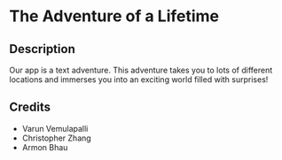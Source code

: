 # The Adventure of a Lifetime

## Description
Our app is a text adventure. This adventure takes you to lots of different locations and immerses you into an exciting world filled with surprises!

## Credits
* Varun Vemulapalli
* Christopher Zhang
* Armon Bhau
